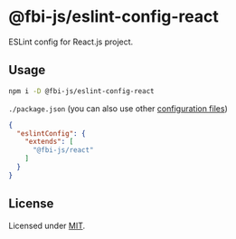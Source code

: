 # @fbi-js/eslint-config-react

ESLint config for React.js project.

## Usage

```bash
npm i -D @fbi-js/eslint-config-react
```

`./package.json` (you can also use other [configuration files](https://eslint.org/docs/user-guide/configuring#using-configuration-files-1))

```json
{
  "eslintConfig": {
    "extends": [
      "@fbi-js/react"
    ]
  }
}
```

## License

Licensed under [MIT](https://opensource.org/licenses/MIT).
